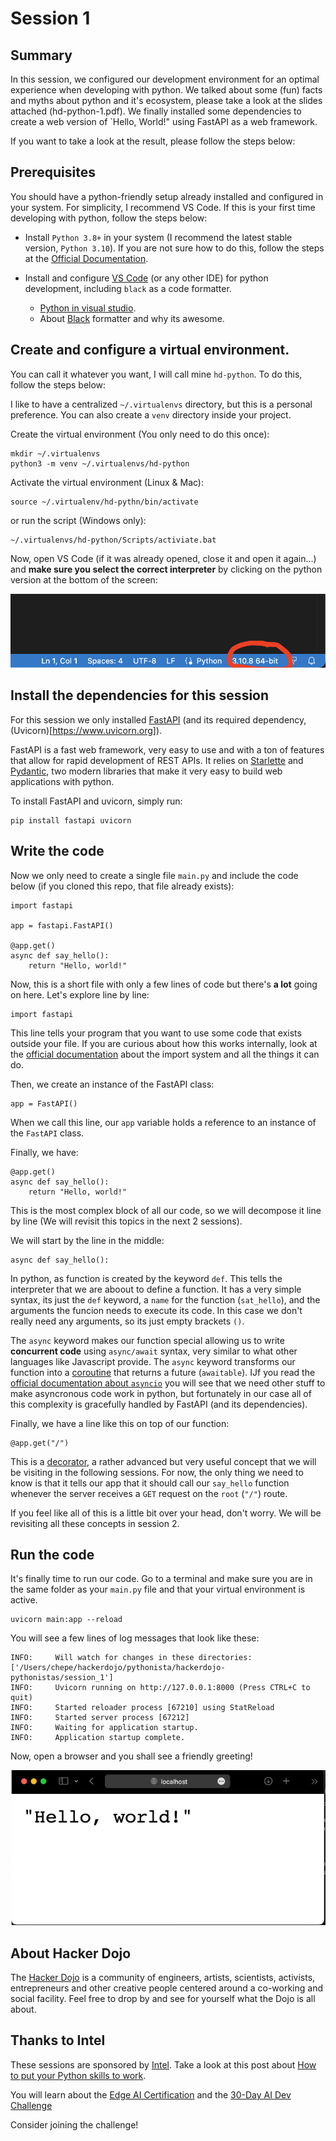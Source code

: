 # Session 1
## Summary

In this session, we configured our development environment for an optimal experience when developing with python.
We talked about some (fun) facts and myths about python and it's ecosystem, please take a look at the slides attached (hd-python-1.pdf).
We finally installed some dependencies to create a web version of `Hello, World!" using FastAPI as a web framework.

If you want to take a look at the result, please follow the steps below:

## Prerequisites

You should have a python-friendly setup already installed and configured in your system. For simplicity, I recommend VS Code.
If this is your first time developing with python, follow the steps below:

- Install `Python 3.8+` in your system (I recommend the latest stable version, `Python 3.10`). If you are not sure how to do this, follow the steps at the [Official Documentation](https://wiki.python.org/moin/BeginnersGuide/Download).

- Install and configure [VS Code](https://code.visualstudio.com) (or any other IDE) for python development, including `black` as a code formatter.
    - [Python in visual studio](https://code.visualstudio.com/docs/languages/python).
    - About [Black](https://black.readthedocs.io/en/stable/) formatter and why its awesome.

## Create and configure a virtual environment. 

You can call it whatever you want, I will call mine `hd-python`. To do this, follow the steps below:

I like to have a centralized `~/.virtualenvs` directory, but this is a personal preference. You can also create a `venv` directory inside your project.

Create the virtual environment (You only need to do this once):
```
mkdir ~/.virtualenvs
python3 -m venv ~/.virtualenvs/hd-python
```

Activate the virtual environment (Linux & Mac):
```
source ~/.virtualenv/hd-pythn/bin/activate
```
or run the script (Windows only):
```
~/.virtualenvs/hd-python/Scripts/activiate.bat
```

Now, open VS Code (if it was already opened, close it and open it again...) and **make sure you select the correct interpreter** by clicking on the python version at the bottom of the screen:

![Alt text](assets/select_interpreter.png "Click on the version at the bottom")

## Install the dependencies for this session

For this session we only installed [FastAPI](https://fastapi.tiangolo.com) (and its required dependency, (Uvicorn)[https://www.uvicorn.org]).

FastAPI is a fast web framework, very easy to use and with a ton of features that allow for rapid development of REST APIs. It relies on [Starlette](https://www.starlette.io) and [Pydantic](https://pydantic-docs.helpmanual.io), two modern libraries that make it very easy to build web applications with python.

To install FastAPI and uvicorn, simply run:

```
pip install fastapi uvicorn
```

## Write the code

Now we only need to create a single file `main.py` and include the code below (if you cloned this repo, that file already exists):

```
import fastapi

app = fastapi.FastAPI()

@app.get()
async def say_hello():
    return "Hello, world!"
```

Now, this is a short file with only a few lines of code but there's **a lot** going on here. Let's explore line by line:

```
import fastapi
```

This line tells your program that you want to use some code that exists outside your file. If you are curious about how this works internally, look at the [official documentation](https://docs.python.org/3/reference/import.html) about the import system and all the things it can do.

Then, we create an instance of the FastAPI class:
```
app = FastAPI()
```
When we call this line, our `app` variable holds a reference to an instance of the `FastAPI` class.

Finally, we have:
```
@app.get()
async def say_hello():
    return "Hello, world!"
```

This is the most complex block of all our code, so we will decompose it line by line (We will revisit this topics in the next 2 sessions).

We will start by the line in the middle: 
```
async def say_hello():
```
In python, as function is created by the keyword `def`. This tells the interpreter that we are aboout to define a function. It has a very simple syntax, its just the `def` keyword, a `name` for the function (`sat_hello`), and the arguments the funcion needs to execute its code. In this case we don't really need any arguments, so its just empty brackets `()`.

The `async` keyword makes our function special allowing us to write **concurrent code** using `async/await` syntax, very similar to what other languages like Javascript provide. The `async` keyword transforms our function into a [coroutine](https://docs.python.org/3/library/asyncio-task.html) that returns a future (`awaitable`). 
IJf you read the [official documentation about `asyncio`](https://docs.python.org/3/library/asyncio.html) you will see that we need other stuff to make asyncronous code work in python, but fortunately in our case all of this complexity is gracefully handled by FastAPI (and its dependencies).

Finally, we have a line like this on top of our function:
```
@app.get("/")
```

This is a [decorator](https://wiki.python.org/moin/PythonDecorators), a rather advanced but very useful concept that we will be visiting in the following sessions. For now, the only thing we need to know is that it tells our app that it should call our `say_hello` function whenever the server receives a `GET` request on the `root` (`"/"`) route.

If you feel like all of this is a little bit over your head, don't worry. We will be revisiting all these concepts in session 2.

## Run the code

It's finally time to run our code. Go to a terminal and make sure you are in the same folder as your `main.py` file and that your virtual environment is active.

```
uvicorn main:app --reload
```

You will see a few lines of log messages that look like these:

```
INFO:     Will watch for changes in these directories: ['/Users/chepe/hackerdojo/pythonista/hackerdojo-pythonistas/session_1']
INFO:     Uvicorn running on http://127.0.0.1:8000 (Press CTRL+C to quit)
INFO:     Started reloader process [67210] using StatReload
INFO:     Started server process [67212]
INFO:     Waiting for application startup.
INFO:     Application startup complete.
```

Now, open a browser and you shall see a friendly greeting!

![Alt text](assets/browser.png)

## About Hacker Dojo
The [Hacker Dojo](https://hackerdojo.org) is a community of engineers, artists, scientists, activists, entrepreneurs and other creative people centered around a co-working and social facility. Feel free to drop by and see for yourself what the Dojo is all about.


## Thanks to Intel

These sessions are sponsored by [Intel](https://www.intel.com). Take a look at this post about [How to put your Python skills to work](https://medium.com/intel-tech/how-to-put-your-python-skills-to-work-in-ai-3c581b916a41).

You will learn about the [Edge AI Certification](https://www.intel.com/content/www/us/en/developer/tools/devcloud/edge/learn/certification.html?utm_campaign=python_campaign_q322&utm_source=Medium&utm_medium=Blog&utm_content=python_blog&utm_term=edge_ai_cert) and the [30-Day AI Dev Challenge](https://devchallenge.intel.com/na_30_start?utm_campaign=python_campaign_q322&utm_source=Medium&utm_medium=Blog&utm_content=python_blog&utm_term=5_reasons_header)

Consider joining the challenge!